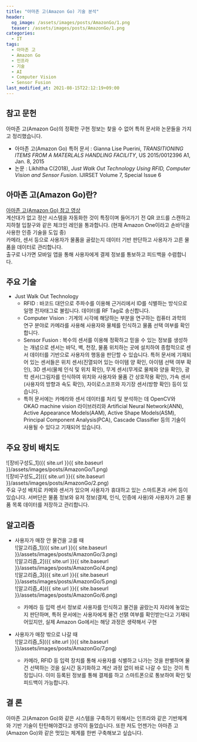 ```yaml
---
title: "아마존 고(Amazon Go) 기술 분석"
header:
  og_image: /assets/images/posts/AmazonGo/1.png
  teaser: /assets/images/posts/AmazonGo/1.png
categories:
  - IT
tags:
  - 아마존 고
  - Amazon Go
  - 인프라
  - 기술
  - AI
  - Computer Vision
  - Sensor Fusion
last_modified_at: 2021-08-15T22:12:19+09:00
---
```


## 참고 문헌  
아마존 고(Amazon Go)의 정확한 구현 정보는 찾을 수 없어 특허 문서와 논문들을 가지고 정리했습니다.  
- 아마존 고(Amazon Go) 특허 문서 : Gianna Lise Puerini, *TRANSITIONING ITEMS FROM A MATERLALS HANDLING FACILITY*, US 2015/0012396 A1, Jan. 8, 2015
- 논문 : Likhitha C(2018), *Just Walk Out Technology Using RFID, Computer Vision and Sensor Fusion*. IJIRSET Volume 7, Special Issue 6

## 아마존 고(Amazon Go)란?   
[아마존 고(Amazon Go) 참고 영상](https://www.youtube.com/watch?v=NrmMk1Myrxc)  
계산대가 없고 정산 시스템을 자동화한 것이 특징이며 들어가기 전 QR 코드를 스캔하고 지하철 입찰구와 같은 체크인 레인을 통과합니다. (현재 Amazon One이라고 손바닥을 사용한 인증 기술을 도입 중)  
카메라, 센서 등으로 사용자가 물품을 골랐는지 데이터 기반 판단하고 사용자가 고른 물품을 데이터로 관리합니다.  
출구로 나가면 모바일 앱을 통해 사용자에게 결제 정보를 통보하고 피드백을 수렴합니다.  

## 주요 기술  
- Just Walk Out Technology  
  - RFID : 바코드 대안으로 주파수를 이용해 근거리에서 ID를 식별하는 방식으로 일명 전자태그로 불립니다. 데이터를 RF Tag로 송신합니다.
  - Computer Vision : 기계의 시각에 해당하는 부분을 연구하는 컴퓨터 과학의 연구 분야로 카메라를 사용해 사용자와 물체를 인식하고 물품 선택 여부를 확인합니다.
  - Sensor Fusion : 복수의 센서를 이용해 정확하고 믿을 수 있는 정보를 생성하는 개념으로 센서는 바닥, 벽, 천장, 물품 위치하는 곳에 설치하여 종합적으로 센서 데이터를 기반으로 사용자의 행동을 판단할 수 있습니다. 특허 문서에 기재되어 있는 센서들은 위치 센서(진열되어 있는 아이템 양 확인, 아이템 선택 여부 확인), 3D 센서(물체 인식 및 위치 확인), 무게 센서(무게로 물체와 양을 확인), 광학 센서(그림자를 인식하여 위치와 사용자와 물품 간 상호작용 확인), 가속 센서(사용자의 방향과 속도 확인), 자이로스코프와 자기장 센서(방향 확인) 등이 있습니다.
  - 특허 문서에는 카메라와 센서 데이터를 처리 및 분석하는 데 OpenCV와 OKAO machine vision 라이브러리와 Artificial Neural Network(ANN), Active Appearance Models(AAM), Active Shape Models(ASM), Principal Component Analysis(PCA), Cascade Classifier 등의 기술이 사용될 수 있다고 기재되어 있습니다.  

## 주요 장비 배치도  
![장비구성도_1]({{ site.url }}{{ site.baseurl }}/assets/images/posts/AmazonGo/1.png)  
![장비구성도_2]({{ site.url }}{{ site.baseurl }}/assets/images/posts/AmazonGo/2.png)  
주요 구성 배치로 카메와 센서가 있으며 사용자가 휴대하고 있는 스마트폰과 서버 등이 있습니다. 서버단은 물품 정보와 유저 정보(결제, 인식, 인증에 사용)와 사용자가 고른 물품 목록 데이터를 저장하고 관리합니다.  

## 알고리즘  
- 사용자가 매장 안 물건을 고를 때  
![알고리즘_1]({{ site.url }}{{ site.baseurl }}/assets/images/posts/AmazonGo/3.png)  
![알고리즘_2]({{ site.url }}{{ site.baseurl }}/assets/images/posts/AmazonGo/4.png)  
![알고리즘_3]({{ site.url }}{{ site.baseurl }}/assets/images/posts/AmazonGo/5.png)  
![알고리즘_4]({{ site.url }}{{ site.baseurl }}/assets/images/posts/AmazonGo/6.png)  
  - 카메라 등 입력 센서 정보로 사용자를 인식하고 물건을 골랐는지 자리에 놓았는지 판단하며, 특허 문서에는 사용자에게 물건 선탥 여부를 확인받는다고 기재되어있지만, 실제 Amazon Go에서는 해당 과정은 생략해서 구현  

- 사용자가 매장 밖으로 나갈 때  
![알고리즘_5]({{ site.url }}{{ site.baseurl }}/assets/images/posts/AmazonGo/7.png)  
  - 카메라, RFID 등 입력 장치를 통해 사용자를 식별하고 나가는 것을 판별하며 물건 선택하는 것을 실시간 동기화하고 계산 과정 없이 바로 나갈 수 있는 것이 특징입니다. 이미 등록된 정보를 통해 결제를 하고 스마트폰으로 통보하여 확인 및 피드백이 가능합니다.

## 결 론  
아마존 고(Amazon Go)와 같은 시스템을 구축하기 위해서는 인프라와 같은 기반체계와 기반 기술이 탄탄해야겠다고 생각이 들었습니다. 또한 저도 언젠가는 아마존 고(Amazon Go)와 같은 멋있는 체계를 한번 구축해보고 싶습니다.